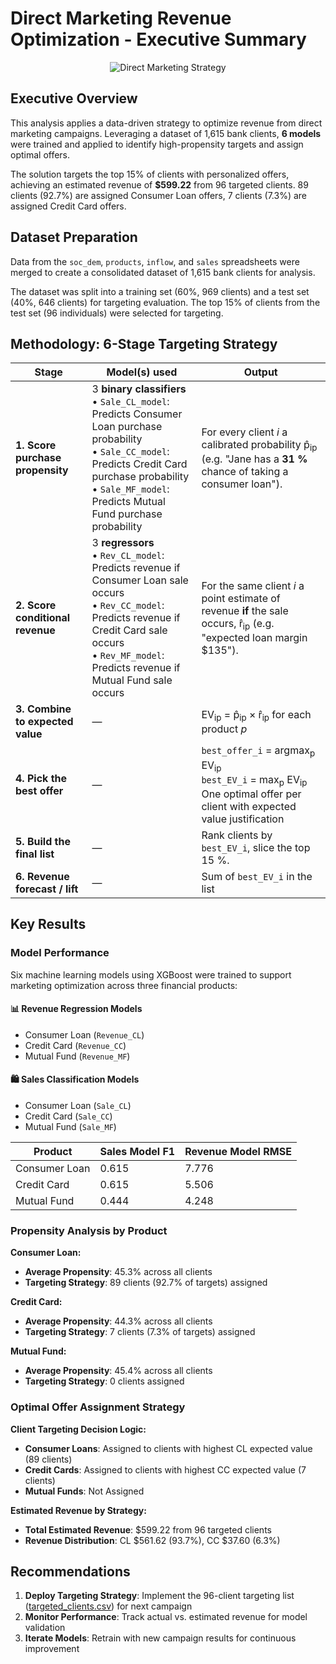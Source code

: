 # Direct Marketing Revenue Optimization - Executive Summary

<p align="center">
  <img src="https://miro.medium.com/v2/resize:fit:367/format:webp/1*DbTurClYzPthFSM8ZDfUmw.jpeg" alt="Direct Marketing Strategy">
</p>

## Executive Overview

This analysis applies a data-driven strategy to optimize revenue from direct marketing campaigns. Leveraging a dataset of 1,615 bank clients, **6 models** were trained and applied to identify high-propensity targets and assign optimal offers.

The solution targets the top 15% of clients with personalized offers, achieving an estimated revenue of **$599.22** from 96 targeted clients. 89 clients (92.7%) are assigned Consumer Loan offers, 7 clients (7.3%) are assigned Credit Card offers.

## Dataset Preparation
Data from the `soc_dem`, `products`, `inflow`, and `sales` spreadsheets were merged to create a consolidated dataset of 1,615 bank clients for analysis.

The dataset was split into a training set (60%, 969 clients) and a test set (40%, 646 clients) for targeting evaluation. The top 15% of clients from the test set (96 individuals) were selected for targeting.

## Methodology: 6-Stage Targeting Strategy

| Stage                            | Model(s) used                                                                     | Output                                                                                                        |
| -------------------------------- | ------------------------------------------------------------------------------------------ | ------------------------------------------------------------------------------------------------------------------------------ |
| **1. Score purchase propensity** | 3 **binary classifiers**<br> • `Sale_CL_model`: Predicts Consumer Loan purchase probability <br> • `Sale_CC_model`: Predicts Credit Card purchase probability <br> • `Sale_MF_model`: Predicts Mutual Fund purchase probability | For every client *i* a calibrated probability p̂<sub>ip</sub> (e.g. "Jane has a **31 %** chance of taking a consumer loan").    |
| **2. Score conditional revenue** | 3 **regressors**<br> • `Rev_CL_model`: Predicts revenue if Consumer Loan sale occurs<br> • `Rev_CC_model`: Predicts revenue if Credit Card sale occurs <br> • `Rev_MF_model`: Predicts revenue if Mutual Fund sale occurs           | For the same client *i* a point estimate of revenue **if** the sale occurs, r̂<sub>ip</sub> (e.g. "expected loan margin \$135"). |
| **3. Combine to expected value** | —                                                                    | EV<sub>ip</sub> = p̂<sub>ip</sub> × r̂<sub>ip</sub> for each product *p*                                                |
| **4. Pick the best offer**       | —                                                                        | `best_offer_i` = argmax<sub>p</sub> EV<sub>ip</sub> <br>`best_EV_i` = max<sub>p</sub> EV<sub>ip</sub> <br>One optimal offer per client with expected value justification                         |
| **5. Build the final list**      | —                                                                   | Rank clients by `best_EV_i`, slice the top 15 %.                                                                               |
| **6. Revenue forecast / lift**   | —                                                                           | Sum of `best_EV_i` in the list                                                                                                 |


## Key Results

### Model Performance
Six machine learning models using XGBoost were trained to support marketing optimization across three financial products:
#### 📊 Revenue Regression Models
- Consumer Loan (`Revenue_CL`)
- Credit Card (`Revenue_CC`)
- Mutual Fund (`Revenue_MF`)
#### 🛍️ Sales Classification Models
- Consumer Loan (`Sale_CL`)
- Credit Card (`Sale_CC`)
- Mutual Fund (`Sale_MF`)

| Product | Sales Model F1 | Revenue Model RMSE |
|---------|----------------|-------------------|
| Consumer Loan | 0.615 | 7.776 |
| Credit Card | 0.615 | 5.506 |
| Mutual Fund | 0.444 | 4.248 |

### Propensity Analysis by Product

**Consumer Loan:**
  - **Average Propensity**: 45.3% across all clients
  - **Targeting Strategy**: 89 clients (92.7% of targets) assigned

**Credit Card:**
  - **Average Propensity**: 44.3% across all clients
  - **Targeting Strategy**: 7 clients (7.3% of targets) assigned

**Mutual Fund:**
  - **Average Propensity**: 45.4% across all clients
  - **Targeting Strategy**: 0 clients assigned

### Optimal Offer Assignment Strategy

**Client Targeting Decision Logic:**
- **Consumer Loans**: Assigned to clients with highest CL expected value (89 clients)
- **Credit Cards**: Assigned to clients with highest CC expected value (7 clients)
- **Mutual Funds**: Not Assigned

**Estimated Revenue by Strategy:**
- **Total Estimated Revenue**: $599.22 from 96 targeted clients
- **Revenue Distribution**: CL $561.62 (93.7%), CC $37.60 (6.3%)


## Recommendations
1. **Deploy Targeting Strategy**: Implement the 96-client targeting list ([targeted_clients.csv](./targeted_clients.csv)) for next campaign
2. **Monitor Performance**: Track actual vs. estimated revenue for model validation
3. **Iterate Models**: Retrain with new campaign results for continuous improvement
